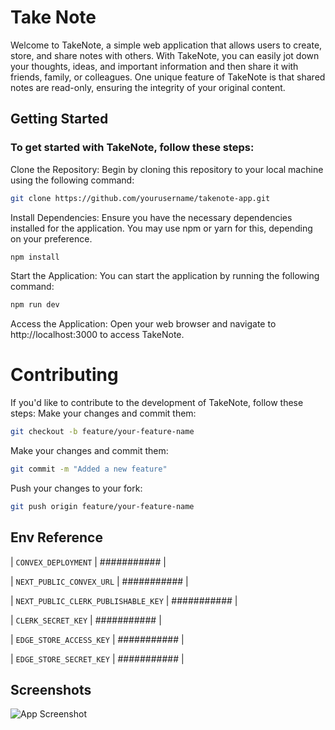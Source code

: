 
# Take Note

Welcome to TakeNote, a simple web application that allows users to create, store, and share notes with others. With TakeNote, you can easily jot down your thoughts, ideas, and important information and then share it with friends, family, or colleagues. One unique feature of TakeNote is that shared notes are read-only, ensuring the integrity of your original content.



## Getting Started
### To get started with TakeNote, follow these steps:
 Clone the Repository: Begin by cloning this repository to your local machine using the following command:
```bash 
git clone https://github.com/yourusername/takenote-app.git
```
Install Dependencies: Ensure you have the necessary dependencies installed for the application. You may use npm or yarn for this, depending on your preference.
```bash 
npm install
```
Start the Application: You can start the application by running the following command:
```bash 
npm run dev 
```
Access the Application: Open your web browser and navigate to http://localhost:3000 to access TakeNote.

# Contributing

If you'd like to contribute to the development of TakeNote, follow these steps:
Make your changes and commit them:
```bash 
git checkout -b feature/your-feature-name
```
Make your changes and commit them:
```bash 
git commit -m "Added a new feature"
```
Push your changes to your fork:
```bash 
git push origin feature/your-feature-name
```
## Env Reference

| `CONVEX_DEPLOYMENT`  | ########### |

| `NEXT_PUBLIC_CONVEX_URL`  | ########### |

| `NEXT_PUBLIC_CLERK_PUBLISHABLE_KEY`  | ########### |

| `CLERK_SECRET_KEY`  | ########### |

| `EDGE_STORE_ACCESS_KEY`  | ########### |

| `EDGE_STORE_SECRET_KEY`  | ########### |









## Screenshots

![App Screenshot](https://via.placeholder.com/468x300?text=App+Screenshot+Here)

